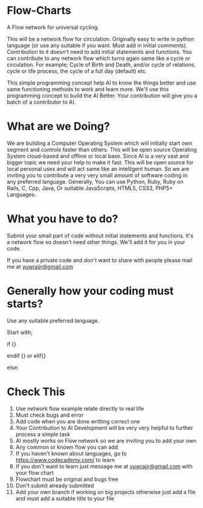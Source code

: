 # Flow-Charts
A Flow network for universal cycling. 

This will be a network flow for circulation. Originally easy to write in python language (or use any suitable if you want. Must add in initial comments). Contribution to it doesn't need to add initial statements and functions. You can contribute to any network flow which turns again same like a cycle or circulation. For example; Cycle of Birth and Death, and/or cycle of relations, cycle or life process, the cycle of a full day (default) etc.

This simple programming concept help AI to know the things better and use same functioning methods to work and learn more. We'll use this programming concept to build the AI Better. Your contribution will give you a batch of a contributor to AI.

# What are we Doing?

We are building a Computer Operating System which will initially start own segment and controls faster than others. This will be open source Operating System cloud-based and offline or local base. Since AI is a very vast and bigger topic we need your help to make it fast. This will be open source for local personal uses and will act same like an intelligent human. So we are inviting you to contribute a very very small amount of software coding in any preferred language. Generally, You can use Python, Ruby, Ruby on Rails, C, Cpp, Java, Or suitable JavaScripts, HTML5, CSS3, PHP5+ Languages.

# What you have to do?

Submit your small part of code without initial statements and functions. It's a network flow so doesn't need other things. We'll add it for you in your code.

If you have a private code and don't want to share with people please mail me at yuwrajjr@gmail.com

# Generally how your coding must starts?

Use any suitable preferred language.

Start with;

if {}

endif {}
or
elif{}

else:

# Check This

1. Use network flow example relate directly to real life
2. Must check bugs and error
3. Add code when you are done writting correct one
4. Your Contribution to AI Development will be very very helpful to further process a simple task
5. AI mostly works on Flow network so we are inviting you to add your own
6. Any common or known flow you can add
7. If you haven't known about languages, go to https://www.codecademy.com/ to learn
8. If you don't want to learn just message me at yuwrajjr@gmail.com with your flow chart
9. Flowchart must be original and bugs free
10. Don't submit already submitted
11. Add your own branch if working on big projects otherwise just add a file and must add a suitable title to your file
